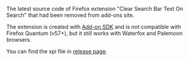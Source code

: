 The latest source code of Firefox extension "Clear Search Bar Text On Search" that had been removed from add-ons site.

The extension is created with [Add-on SDK](https://developer.mozilla.org/en-US/docs/Archive/Add-ons/Add-on_SDK) and is not compatible with Firefox Quantum (v57+), but it still works with Waterfox and Palemoon browsers.

You can find the xpi file in [release page](https://github.com/s101d1/searchTextRemover/releases).
